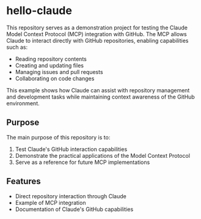 # hello-claude

This repository serves as a demonstration project for testing the Claude Model Context Protocol (MCP) integration with GitHub. The MCP allows Claude to interact directly with GitHub repositories, enabling capabilities such as:

- Reading repository contents
- Creating and updating files
- Managing issues and pull requests
- Collaborating on code changes

This example shows how Claude can assist with repository management and development tasks while maintaining context awareness of the GitHub environment.

## Purpose

The main purpose of this repository is to:
1. Test Claude's GitHub interaction capabilities
2. Demonstrate the practical applications of the Model Context Protocol
3. Serve as a reference for future MCP implementations

## Features

- Direct repository interaction through Claude
- Example of MCP integration
- Documentation of Claude's GitHub capabilities